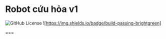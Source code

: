 # Robot cứu hỏa v1
![GitHub License](https://img.shields.io/github/license/haolem/firerobot)
![https://img.shields.io/badge/build-passing-brightgreen]

===
